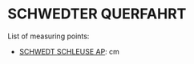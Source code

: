 # SCHWEDTER QUERFAHRT

List of measuring points:

* [SCHWEDT SCHLEUSE AP](./SCHWEDT-SCHLEUSE-AP): <Value topic="rivers/pegel-online/SQF/SCHWEDT-SCHLEUSE-AP/measurementValue"/> cm
